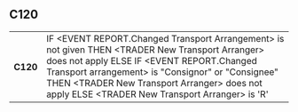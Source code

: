 ## C120
<table>
 <tr>
  <th>
   C120
  </th>
  <td>
   IF &lt;EVENT REPORT.Changed Transport Arrangement&gt; is not given  THEN &lt;TRADER New Transport Arranger&gt; does not apply  ELSE IF &lt;EVENT REPORT.Changed Transport arrangement&gt; is "Consignor" or "Consignee"    THEN &lt;TRADER New Transport Arranger&gt; does not apply    ELSE &lt;TRADER New Transport Arranger&gt; is 'R'
  </td>
 </tr>
</table>
